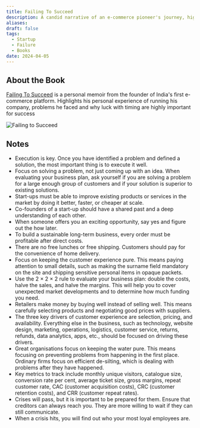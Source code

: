 ```yaml
---
title: Failing To Succeed
description: A candid narrative of an e-commerce pioneer's journey, highlighting the struggles, failures, and lessons learned along the way.
aliases: 
draft: false
tags:
  - Startup
  - Failure
  - Books
date: 2024-04-05
---
```


## About the Book

[Failing To Succeed](https://www.amazon.in/FAILING-SUCCEED-K-Vaitheeswaran/dp/8129148021) is a personal memoir from the founder of India's first e-commerce platform. Highlights his personal experience of running his company, problems he faced and why luck with timing are highly important for success


![Failing to Succeed](https://i.imgur.com/2ELJoGF.png)

## Notes

- Execution is key. Once you have identified a problem and defined a solution, the most important thing is to execute it well.
- Focus on solving a problem, not just coming up with an idea. When evaluating your business plan, ask yourself if you are solving a problem for a large enough group of customers and if your solution is superior to existing solutions.
- Start-ups must be able to improve existing products or services in the market by doing it better, faster, or cheaper at scale.
- Co-founders of a start-up should have a shared past and a deep understanding of each other.
- When someone offers you an exciting opportunity, say yes and figure out the how later.
- To build a sustainable long-term business, every order must be profitable after direct costs.
- There are no free lunches or free shipping. Customers should pay for the convenience of home delivery.
- Focus on keeping the customer experience pure. This means paying attention to small details, such as making the surname field mandatory on the site and shipping sensitive personal items in opaque packets.
- Use the 2 × 2 × 2 rule to evaluate your business plan: double the costs, halve the sales, and halve the margins. This will help you to cover unexpected market developments and to determine how much funding you need.
- Retailers make money by buying well instead of selling well. This means carefully selecting products and negotiating good prices with suppliers.
- The three key drivers of customer experience are selection, pricing, and availability. Everything else in the business, such as technology, website design, marketing, operations, logistics, customer service, returns, refunds, data analytics, apps, etc., should be focused on driving these drivers.
- Great organisations focus on keeping the water pure. This means focusing on preventing problems from happening in the first place. Ordinary firms focus on efficient de-silting, which is dealing with problems after they have happened.
- Key metrics to track include monthly unique visitors, catalogue size, conversion rate per cent, average ticket size, gross margins, repeat customer rate, CAC (customer acquisition costs), CRC (customer retention costs), and CRR (customer repeat rates).
- Crises will pass, but it is important to be prepared for them. Ensure that creditors can always reach you. They are more willing to wait if they can still communicate.
- When a crisis hits, you will find out who your most loyal employees are.

